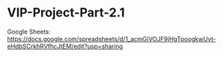 # VIP-Project-Part-2.1

Google Sheets: https://docs.google.com/spreadsheets/d/1_acmGiVOJF9jHgTpoogkwUvt-eHdbSCrkhRVfhcJtEM/edit?usp=sharing 
